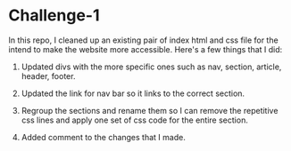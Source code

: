 # Challenge-1

In this repo, I cleaned up an existing pair of index html and css file for the intend to make the website more accessible. Here's a few things that I did:

1. Updated divs with the more specific ones such as nav, section, article, header, footer.

2. Updated the link for nav bar so it links to the correct section.

3. Regroup the sections and rename them so I can remove the repetitive css lines and apply one set of css code for the entire section.

4. Added comment to the changes that I made.
